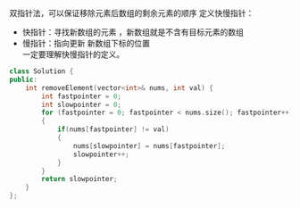 双指针法，可以保证移除元素后数组的剩余元素的顺序
定义快慢指针：
- 快指针：寻找新数组的元素 ，新数组就是不含有目标元素的数组
- 慢指针：指向更新 新数组下标的位置  
一定要理解快慢指针的定义。
```cpp
class Solution {
public:
    int removeElement(vector<int>& nums, int val) {
        int fastpointer = 0;
        int slowpointer = 0;
        for (fastpointer = 0; fastpointer < nums.size(); fastpointer++)
        {
            if(nums[fastpointer] != val)
            {
                nums[slowpointer] = nums[fastpointer];
                slowpointer++;
            }
        }
        return slowpointer;
    }
};
```
